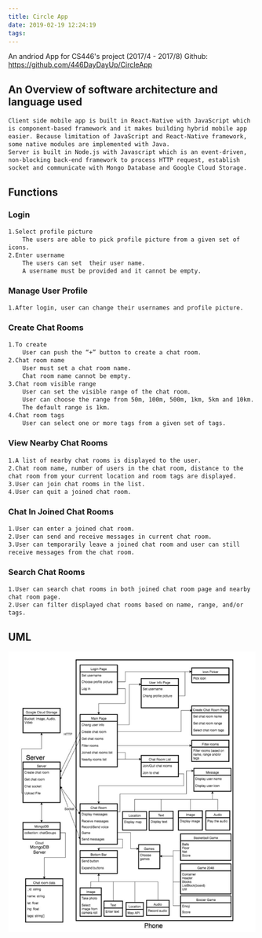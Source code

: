 ```yaml
---
title: Circle App
date: 2019-02-19 12:24:19
tags:
---
```

An andriod App for CS446's project (2017/4 - 2017/8)
Github: https://github.com/446DayDayUp/CircleApp

## An Overview of software architecture and language used
	Client side mobile app is built in React-Native with JavaScript which is component-based framework and it makes building hybrid mobile app easier. Because limitation of JavaScript and React-Native framework, some native modules are implemented with Java.
	Server is built in Node.js with Javascript which is an event-driven, non-blocking back-end framework to process HTTP request, establish socket and communicate with Mongo Database and Google Cloud Storage.


## Functions
### Login
	1.Select profile picture
		The users are able to pick profile picture from a given set of icons.
	2.Enter username
		The users can set  their user name. 
		A username must be provided and it cannot be empty.
### Manage User Profile
	1.After login, user can change their usernames and profile picture.
### Create Chat Rooms
	1.To create
		User can push the “+” button to create a chat room.
	2.Chat room name
		User must set a chat room name.
		Chat room name cannot be empty.
	3.Chat room visible range
		User can set the visible range of the chat room.
		User can choose the range from 50m, 100m, 500m, 1km, 5km and 10km.
		The default range is 1km.
	4.Chat room tags
		User can select one or more tags from a given set of tags.
### View Nearby Chat Rooms
	1.A list of nearby chat rooms is displayed to the user.
	2.Chat room name, number of users in the chat room, distance to the chat room from your current location and room tags are displayed.
	3.User can join chat rooms in the list.
	4.User can quit a joined chat room.
### Chat In Joined Chat Rooms
	1.User can enter a joined chat room.
	2.User can send and receive messages in current chat room.
	3.User can temporarily leave a joined chat room and user can still receive messages from the chat room.
### Search Chat Rooms
	1.User can search chat rooms in both joined chat room page and nearby chat room page.
	2.User can filter displayed chat rooms based on name, range, and/or tags.


## UML

![UML](/source/image/UML.png)


